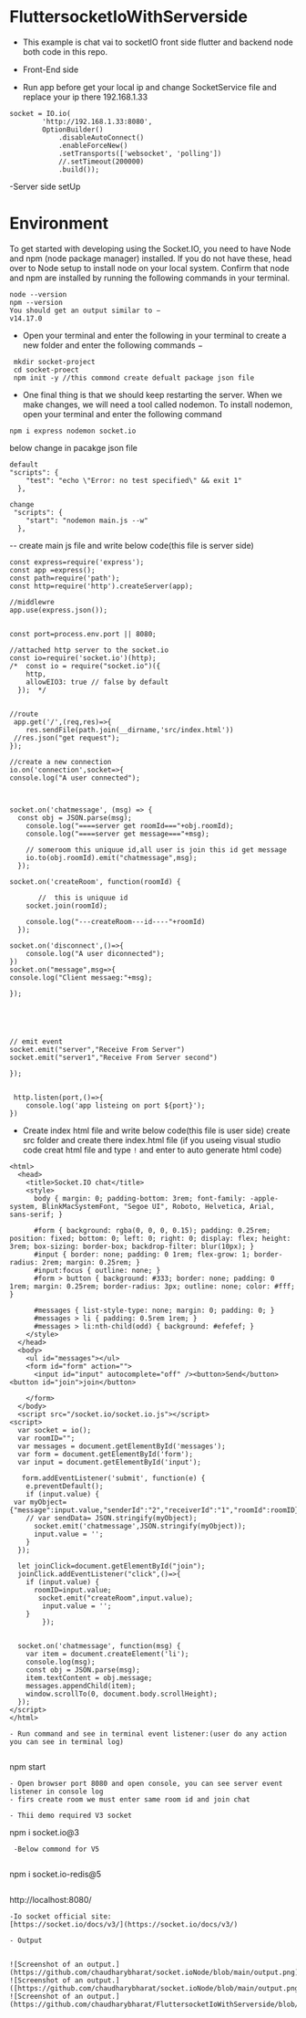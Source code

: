 # FluttersocketIoWithServerside

 - This example is chat vai to socketIO front side flutter and backend node both code in this repo.

- Front-End side 
 - Run app before get your local ip and change SocketService file and replace your ip there 192.168.1.33
```
socket = IO.io(
        'http://192.168.1.33:8080',
        OptionBuilder()
            .disableAutoConnect()
            .enableForceNew()
            .setTransports(['websocket', 'polling'])
            //.setTimeout(200000)
            .build());
```

-Server side setUp
# Environment
To get started with developing using the Socket.IO, you need to have Node and npm (node package manager) installed. If you do not have these, head over to Node setup to install node on your local system. Confirm that node and npm are installed by running the following commands in your terminal.
```
node --version
npm --version
You should get an output similar to −
v14.17.0

```
 - Open your terminal and enter the following in your terminal to create a new folder and enter the following commands −
   
```
 mkdir socket-project
 cd socket-proect
 npm init -y //this commond create defualt package json file  
```
- One final thing is that we should keep restarting the server. When we make changes, we will need a tool called nodemon. To install nodemon, open your terminal and enter the following command

```
npm i express nodemon socket.io
```
below change in pacakge json file
```
default
"scripts": {
    "test": "echo \"Error: no test specified\" && exit 1"
  },
 
change
 "scripts": {
    "start": "nodemon main.js --w"
  },

```
-- create main js file and write below code(this file is server side) 

```
const express=require('express');
const app =express();
const path=require('path');
const http=require('http').createServer(app);

//middlewre
app.use(express.json());


const port=process.env.port || 8080;

//attached http server to the socket.io
const io=require('socket.io')(http);
/*  const io = require("socket.io")({
    http,
    allowEIO3: true // false by default
  });  */


//route
 app.get('/',(req,res)=>{
    res.sendFile(path.join(__dirname,'src/index.html'))
 //res.json("get request");
}); 

//create a new connection
io.on('connection',socket=>{
console.log("A user connected");



socket.on('chatmessage', (msg) => {
  const obj = JSON.parse(msg);
    console.log("====server get roomId==="+obj.roomId);
    console.log("====server get message==="+msg);

    // someroom this uniquue id,all user is join this id get message  
    io.to(obj.roomId).emit("chatmessage",msg);
  });

socket.on('createRoom', function(roomId) {
  
       //  this is uniquue id
    socket.join(roomId);
  
    console.log("---createRoom---id----"+roomId)
  });

socket.on('disconnect',()=>{
    console.log("A user diconnected");
})
socket.on("message",msg=>{
console.log("Client messaeg:"+msg);

});





// emit event
socket.emit("server","Receive From Server")
socket.emit("server1","Receive From Server second")

});


 http.listen(port,()=>{
    console.log('app listeing on port ${port}');
}) 

```
- Create index html file and write below code(this file is user side) 
create src folder and create there index.html file
(if you useing visual studio code creat html file and type  `!`  and enter to auto generate html code)

```
<html>
  <head>
    <title>Socket.IO chat</title>
    <style>
      body { margin: 0; padding-bottom: 3rem; font-family: -apple-system, BlinkMacSystemFont, "Segoe UI", Roboto, Helvetica, Arial, sans-serif; }

      #form { background: rgba(0, 0, 0, 0.15); padding: 0.25rem; position: fixed; bottom: 0; left: 0; right: 0; display: flex; height: 3rem; box-sizing: border-box; backdrop-filter: blur(10px); }
      #input { border: none; padding: 0 1rem; flex-grow: 1; border-radius: 2rem; margin: 0.25rem; }
      #input:focus { outline: none; }
      #form > button { background: #333; border: none; padding: 0 1rem; margin: 0.25rem; border-radius: 3px; outline: none; color: #fff; }

      #messages { list-style-type: none; margin: 0; padding: 0; }
      #messages > li { padding: 0.5rem 1rem; }
      #messages > li:nth-child(odd) { background: #efefef; }
    </style>
  </head>
  <body>
    <ul id="messages"></ul>
    <form id="form" action="">
      <input id="input" autocomplete="off" /><button>Send</button><button id="join">join</button>
     
    </form>
  </body>
  <script src="/socket.io/socket.io.js"></script>
<script>
  var socket = io();
  var roomID="";
  var messages = document.getElementById('messages');
  var form = document.getElementById('form');
  var input = document.getElementById('input');

   form.addEventListener('submit', function(e) {
    e.preventDefault();
    if (input.value) {
 var myObject={"message":input.value,"senderId":"2","receiverId":"1","roomId":roomID}
    // var sendData= JSON.stringify(myObject);
      socket.emit('chatmessage',JSON.stringify(myObject));
      input.value = '';
    }
  }); 
  
  let joinClick=document.getElementById("join");
  joinClick.addEventListener("click",()=>{
    if (input.value) {
      roomID=input.value;
       socket.emit("createRoom",input.value); 
        input.value = '';
    }
        });


  socket.on('chatmessage', function(msg) {
    var item = document.createElement('li');
    console.log(msg);
    const obj = JSON.parse(msg);
    item.textContent = obj.message;
    messages.appendChild(item);
    window.scrollTo(0, document.body.scrollHeight);
  });
</script>
</html>

```
```
- Run command and see in terminal event listener:(user do any action you can see in terminal log)
  
```
npm start
```
- Open browser port 8080 and open console, you can see server event listener in console log
- firs create room we must enter same room id and join chat

- Thii demo required V3 socket

```
npm i socket.io@3
```
 -Below commond for V5
 
```
npm i socket.io-redis@5
```
```
http://localhost:8080/  
```
-Io socket official site:
[https://socket.io/docs/v3/](https://socket.io/docs/v3/)

- Output


![Screenshot of an output.](https://github.com/chaudharybharat/socket.ioNode/blob/main/output.png).
![Screenshot of an output.]([https://github.com/chaudharybharat/socket.ioNode/blob/main/output.png).
![Screenshot of an output.](https://github.com/chaudharybharat/FluttersocketIoWithServerside/blob/main/ServerNode/mobile_chat.png).
